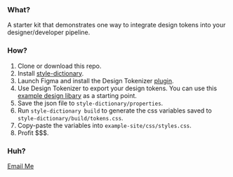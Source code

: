 ### What?
A starter kit that demonstrates one way to integrate design tokens into your designer/developer pipeline.

### How?
1. Clone or download this repo.
2. Install [style-dictionary](https://amzn.github.io/style-dictionary/#/).
3. Launch Figma and install the Design Tokenizer [plugin](https://www.figma.com/file/4wWBG2jvrepyuV1cvOzsL3/ExampleDesignTokenLibrary).
4. Use Design Tokenizer to export your design tokens. You can use this [example design libary](https://www.figma.com/file/4wWBG2jvrepyuV1cvOzsL3/ExampleDesignTokenLibrary) as a starting point.
5. Save the json file to `style-dictionary/properties`. 
6. Run `style-dictionary build` to generate the css variables saved to `style-dictionary/build/tokens.css`. 
7. Copy-paste the variables into `example-site/css/styles.css`.
7. Profit $$$.

### Huh?
[Email Me](mailto:lbrenner@alegion.com)